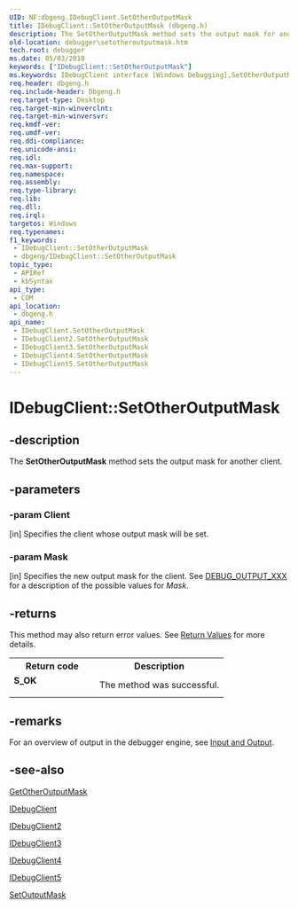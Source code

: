 ```yaml
---
UID: NF:dbgeng.IDebugClient.SetOtherOutputMask
title: IDebugClient::SetOtherOutputMask (dbgeng.h)
description: The SetOtherOutputMask method sets the output mask for another client.
old-location: debugger\setotheroutputmask.htm
tech.root: debugger
ms.date: 05/03/2018
keywords: ["IDebugClient::SetOtherOutputMask"]
ms.keywords: IDebugClient interface [Windows Debugging],SetOtherOutputMask method, IDebugClient.SetOtherOutputMask, IDebugClient2 interface [Windows Debugging],SetOtherOutputMask method, IDebugClient2::SetOtherOutputMask, IDebugClient3 interface [Windows Debugging],SetOtherOutputMask method, IDebugClient3::SetOtherOutputMask, IDebugClient4 interface [Windows Debugging],SetOtherOutputMask method, IDebugClient4::SetOtherOutputMask, IDebugClient5 interface [Windows Debugging],SetOtherOutputMask method, IDebugClient5::SetOtherOutputMask, IDebugClient::SetOtherOutputMask, IDebugClient_73639f3d-f638-472e-9f30-e33de9321b29.xml, SetOtherOutputMask, SetOtherOutputMask method [Windows Debugging], SetOtherOutputMask method [Windows Debugging],IDebugClient interface, SetOtherOutputMask method [Windows Debugging],IDebugClient2 interface, SetOtherOutputMask method [Windows Debugging],IDebugClient3 interface, SetOtherOutputMask method [Windows Debugging],IDebugClient4 interface, SetOtherOutputMask method [Windows Debugging],IDebugClient5 interface, dbgeng/IDebugClient2::SetOtherOutputMask, dbgeng/IDebugClient3::SetOtherOutputMask, dbgeng/IDebugClient4::SetOtherOutputMask, dbgeng/IDebugClient5::SetOtherOutputMask, dbgeng/IDebugClient::SetOtherOutputMask, debugger.setotheroutputmask
req.header: dbgeng.h
req.include-header: Dbgeng.h
req.target-type: Desktop
req.target-min-winverclnt: 
req.target-min-winversvr: 
req.kmdf-ver: 
req.umdf-ver: 
req.ddi-compliance: 
req.unicode-ansi: 
req.idl: 
req.max-support: 
req.namespace: 
req.assembly: 
req.type-library: 
req.lib: 
req.dll: 
req.irql: 
targetos: Windows
req.typenames: 
f1_keywords:
 - IDebugClient::SetOtherOutputMask
 - dbgeng/IDebugClient::SetOtherOutputMask
topic_type:
 - APIRef
 - kbSyntax
api_type:
 - COM
api_location:
 - dbgeng.h
api_name:
 - IDebugClient.SetOtherOutputMask
 - IDebugClient2.SetOtherOutputMask
 - IDebugClient3.SetOtherOutputMask
 - IDebugClient4.SetOtherOutputMask
 - IDebugClient5.SetOtherOutputMask
---
```


# IDebugClient::SetOtherOutputMask


## -description

The <b>SetOtherOutputMask</b> method sets the output mask for another client.

## -parameters

### -param Client 

[in]
Specifies the client whose output mask will be set.

### -param Mask 

[in]
Specifies the new output mask for the client.  See <a href="/windows-hardware/drivers/debugger/debug-output-xxx">DEBUG_OUTPUT_XXX</a> for a description of the possible values for <i>Mask</i>.

## -returns

This method may also return error values.  See <a href="/windows-hardware/drivers/debugger/hresult-values">Return Values</a> for more details.

<table>
<tr>
<th>Return code</th>
<th>Description</th>
</tr>
<tr>
<td width="40%">
<dl>
<dt><b>S_OK</b></dt>
</dl>
</td>
<td width="60%">
The method was successful.

</td>
</tr>
</table>

## -remarks

For an overview of output in the debugger engine, see <a href="/windows-hardware/drivers/debugger/input-and-output">Input and Output</a>.

## -see-also

<a href="/windows-hardware/drivers/ddi/dbgeng/nf-dbgeng-idebugclient5-getotheroutputmask">GetOtherOutputMask</a>



<a href="/windows-hardware/drivers/ddi/dbgeng/nn-dbgeng-idebugclient">IDebugClient</a>



<a href="/windows-hardware/drivers/ddi/dbgeng/nn-dbgeng-idebugclient2">IDebugClient2</a>



<a href="/windows-hardware/drivers/ddi/dbgeng/nn-dbgeng-idebugclient3">IDebugClient3</a>



<a href="/windows-hardware/drivers/ddi/dbgeng/nn-dbgeng-idebugclient4">IDebugClient4</a>



<a href="/windows-hardware/drivers/ddi/dbgeng/nn-dbgeng-idebugclient5">IDebugClient5</a>



<a href="/windows-hardware/drivers/ddi/dbgeng/nf-dbgeng-idebugclient5-setoutputmask">SetOutputMask</a>
